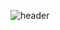 ![header](https://capsule-render.vercel.app/api?type=waving&color=auto&height=300&section=header&text=Connect Build to Master&fontSize=70)

